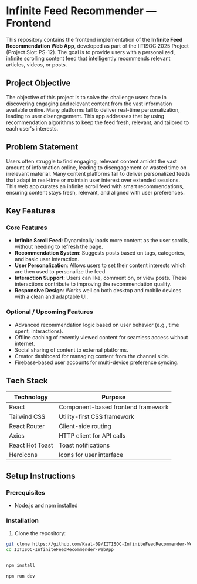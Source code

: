 # Infinite Feed Recommender — Frontend

This repository contains the frontend implementation of the **Infinite Feed Recommendation Web App**, developed as part of the IITISOC 2025 Project (Project Slot: PS-12). The goal is to provide users with a personalized, infinite scrolling content feed that intelligently recommends relevant articles, videos, or posts.

## Project Objective

The objective of this project is to solve the challenge users face in discovering engaging and relevant content from the vast information available online. Many platforms fail to deliver real-time personalization, leading to user disengagement. This app addresses that by using recommendation algorithms to keep the feed fresh, relevant, and tailored to each user's interests.

## Problem Statement

Users often struggle to find engaging, relevant content amidst the vast amount of information online, leading to disengagement or wasted time on irrelevant material. Many content platforms fail to deliver personalized feeds that adapt in real-time or maintain user interest over extended sessions. This web app curates an infinite scroll feed with smart recommendations, ensuring content stays fresh, relevant, and aligned with user preferences.

## Key Features

### Core Features

- **Infinite Scroll Feed**: Dynamically loads more content as the user scrolls, without needing to refresh the page.
- **Recommendation System**: Suggests posts based on tags, categories, and basic user interaction.
- **User Personalization**: Allows users to set their content interests which are then used to personalize the feed.
- **Interaction Support**: Users can like, comment on, or view posts. These interactions contribute to improving the recommendation quality.
- **Responsive Design**: Works well on both desktop and mobile devices with a clean and adaptable UI.

### Optional / Upcoming Features

- Advanced recommendation logic based on user behavior (e.g., time spent, interactions).
- Offline caching of recently viewed content for seamless access without internet.
- Social sharing of content to external platforms.
- Creator dashboard for managing content from the channel side.
- Firebase-based user accounts for multi-device preference syncing.

## Tech Stack

| Technology       | Purpose                               |
|------------------|----------------------------------------|
| React            | Component-based frontend framework     |
| Tailwind CSS     | Utility-first CSS framework            |
| React Router     | Client-side routing                    |
| Axios            | HTTP client for API calls              |
| React Hot Toast  | Toast notifications                    |
| Heroicons        | Icons for user interface               |


## Setup Instructions

### Prerequisites

- Node.js and npm installed

### Installation

1. Clone the repository:

```bash
git clone https://github.com/Kaal-09/IITISOC-InfiniteFeedRecommender-WebApp.git
cd IITISOC-InfiniteFeedRecommender-WebApp


npm install

npm run dev

